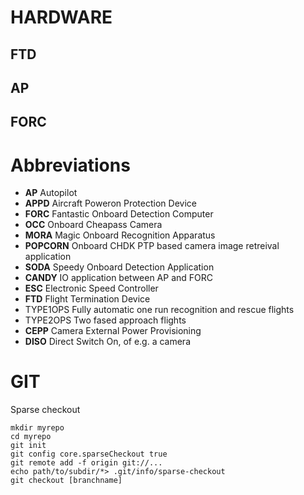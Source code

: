 # HARDWARE

## FTD


## AP


## FORC



# Abbreviations

 - **AP**	Autopilot
 - **APPD**	Aircraft Poweron Protection Device
 - **FORC**	Fantastic Onboard Detection Computer
 - **OCC**	Onboard Cheapass Camera
 - **MORA**	Magic Onboard Recognition Apparatus
 - **POPCORN**	Onboard CHDK PTP based camera image retreival application
 - **SODA**	Speedy Onboard Detection Application
 - **CANDY**	IO application between AP and FORC
 - **ESC**	Electronic Speed Controller
 - **FTD**	Flight Termination Device
 - TYPE1OPS	Fully automatic one run recognition and rescue flights
 - TYPE2OPS	Two fased approach flights
 - **CEPP**	Camera External Power Provisioning
 - **DISO**	Direct Switch On, of e.g. a camera

# GIT

Sparse checkout

    mkdir myrepo
    cd myrepo 
    git init
    git config core.sparseCheckout true
    git remote add -f origin git://...
    echo path/to/subdir/*> .git/info/sparse-checkout
    git checkout [branchname]



